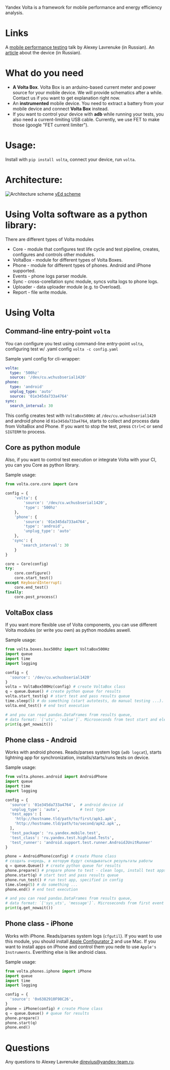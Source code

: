 Yandex Volta is a framework for mobile performance and energy efficiency analysis.

# Links
A [mobile performance testing](https://www.youtube.com/watch?v=zcTG2PzXD3s) talk by Alexey Lavrenuke (in Russian).
An [article](https://habrahabr.ru/company/yandex/blog/311046/) about the device (in Russian).

# What do you need
* **A Volta Box**. Volta Box is an arduino-based current meter and power source for your mobile device. We will provide schematics after a while. Contact us if you want to get explanation right now.
* An **instrumented** mobile device. You need to extract a battery from your mobile device and connect **Volta Box** instead.
* If you want to control your device with **adb** while running your tests, you also need a current-limiting USB cable. Currently, we use FET to make those (google "FET current limiter").

# Usage:  
Install with ```pip install volta```, connect your device, run ```volta```.

# Architecture:
![Architecture scheme](/docs/architecture.png)
[yEd scheme](/docs/architecture.graphml)

# Using Volta software as a python library:
There are different types of Volta modules
* Core - module that configures test life cycle and test pipeline, creates, configures and controls other modules.
* VoltaBox - module for different types of Volta Boxes.
* Phone - module for different types of phones. Android and iPhone supported.
* Events - phone logs parser module.
* Sync - cross-corellation sync module, syncs volta logs to phone logs.
* Uploader - data uploader module (e.g. to Overload).
* Report - file write module.


# Using Volta
## Command-line entry-point `volta`
You can configure you test using command-line entry-point `volta`, configuring test w/ .yaml config
`volta -c config.yaml`

Sample yaml config for cli-wrapper:
```yaml
volta:
  type: '500hz'
  source: '/dev/cu.wchusbserial1420'
phone:
  type: 'android'
  unplug_type: 'auto'
  source: '01e345da733a4764'
sync:
  search_interval: 30
```
This config creates test with `VoltaBox500Hz` at `/dev/cu.wchusbserial1420` and android phone id `01e345da733a4764`, starts to collect and process data from VoltaBox and Phone. 
If you want to stop the test, press `Ctrl+C` or send `SIGTERM` to process. 

## Core as python module
Also, if you want to control test execution or integrate Volta with your CI, you can you Core as python library.

Sample usage:
```python
from volta.core.core import Core

config = {
    'volta': {
        'source': '/dev/cu.wchusbserial1420', 
        'type': '500hz'
    },
    'phone': {
        'source': '01e345da733a4764',
        'type': 'android',
        'unplug_type': 'auto'
    },
   'sync': {
       'search_interval': 30
    }
}

core = Core(config)
try:
    core.configure()
    core.start_test()
except KeyboardInterrupt:
    core.end_test()
finally:
    core.post_process()
```

## VoltaBox class
If you want more flexible use of Volta components, you can use different Volta modules (or write you own) as python modules aswell.

Sample usage:
```python
from volta.boxes.box500hz import VoltaBox500Hz
import queue
import time
import logging

config = {
  'source': '/dev/cu.wchusbserial1420'
}
volta = VoltaBox500Hz(config) # create VoltaBox class
q = queue.Queue() # create python queue for results
volta.start_test(q) # start test and pass results queue
time.sleep(5) # do something (start autotests, do manual testing ...). I passed 5 seconds sleep as a placeholder.
volta.end_test() # end test execution

# and you can read pandas.DataFrames from results queue, 
# data format: `['uts', 'value']`. Microseconds from test start and electrical currents value.
print(q.get_nowait()) 
```

## Phone class - Android
Works with android phones. Reads/parses system logs (`adb logcat`), starts lightning app for synchronization, installs/starts/runs tests on device.

Sample usage:
```python
from volta.phones.android import AndroidPhone
import queue
import time
import logging

config = {
  'source': '01e345da733a4764',  # android device id
  'unplug_type': 'auto',         # test type
  'test_apps': [
    'http://hostname.tld/path/to/first/apk1.apk',
    'http://hostname.tld/path/to/second/apk2.apk',,
  ],
  'test_package': 'ru.yandex.mobile.test',
  'test_class': 'ru.yandex.test.highload.Tests',
  'test_runner': 'android.support.test.runner.AndroidJUnitRunner'
}

phone = AndroidPhone(config) # create Phone class
# создать очередь, в которую будут складываться результаты работы
q = queue.Queue() # create python queue for results
phone.prepare() # prepare phone to test - clean logs, install test apps and install volta's `lightning` app for synchronization
phone.start(q) # start test and pass results queue
phone.run_test() # run test app, specified in config
time.sleep(5) # do something ...
phone.end() # end test execution

# and you can read pandas.DataFrames from results queue, 
# data format: `['sys_uts', 'message']`. Microseconds from first event in phone log and message.
print(q.get_nowait())
```

## Phone class - iPhone
Works with iPhone. Reads/parses system logs (`cfgutil`). If you want to use this module, you should install [Apple Configurator 2](https://itunes.apple.com/us/app/apple-configurator-2/id1037126344?mt=12) and use Mac.
If you want to install apps on iPhone and control them you nede to use `Apple's Instruments`.
Everithing else is like android class.

Sample usage:
```python
from volta.phones.iphone import iPhone
import queue
import time
import logging

config = {
  'source': '0x6382910F98C26', 
}
phone = iPhone(config) # create Phone class
q = queue.Queue() # queue for results
phone.prepare()
phone.start(q) 
phone.end()
```

# Questions
Any questions to Alexey Lavrenuke <direvius@yandex-team.ru>.

